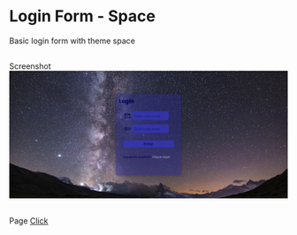 # Login Form - Space

 Basic login form with theme space

##
Screenshot
<img src="screenshot-loginspace.png" alt="Screenshot">
##

Page
<a href="https://nathanfabio.github.io/loginform-space/">Click</a>


